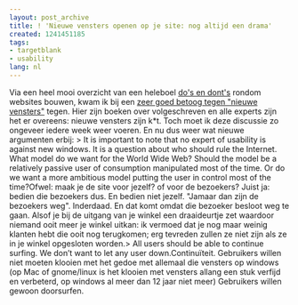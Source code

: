 ```yaml
---
layout: post_archive
title: ! 'Nieuwe vensters openen op je site: nog altijd een drama'
created: 1241451185
tags:
- targetblank
- usability
lang: nl
---
```

Via een heel mooi overzicht van een heleboel [do's en dont's](http://webdosanddonts.com) rondom websites bouwen, kwam ik bij een [zeer goed betoog tegen "nieuwe vensters"](http://www.smackthemouse.com/20030831) tegen. Hier zijn boeken over volgeschreven en alle experts zijn het er overeens: nieuwe vensters zijn k*t. Toch moet ik deze discussie zo ongeveer iedere week weer voeren. En nu dus weer wat nieuwe argumenten erbij: > It is important to note that no expert of usability is against new windows. It is a question about who should rule the Internet. What model do we want for the World Wide Web? Should the model be a relatively passive user of consumption manipulated most of the time. Or do we want a more ambitious model putting the user in control most of the time?Ofwel: maak je de site voor jezelf? of voor de bezoekers? Juist ja: bedien die bezoekers dus. En bedien niet jezelf. "Jamaar dan zijn de bezoekers weg". Inderdaad. En dat komt omdat die bezoeker besloot weg te gaan. Alsof je bij de uitgang van je winkel een draaideurtje zet waardoor niemand ooit meer je winkel uitkan: ik vermoed dat je nog maar weinig klanten hebt die ooit nog terugkomen; erg tevreden zullen ze niet zijn als ze in je winkel opgesloten worden.> All users should be able to continue surfing. We don’t want to let any user down.Continuïteit. Gebruikers willen niet moeten klooien met het gedoe met allemaal die vensters op windows (op Mac of gnome/linux is het klooien met vensters allang een stuk verfijd en verbeterd, op windows al meer dan 12 jaar niet meer) Gebruikers willen gewoon doorsurfen. 
